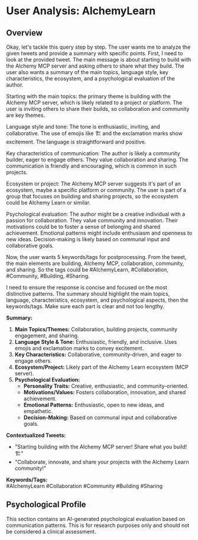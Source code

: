 # User Analysis: AlchemyLearn

## Overview

<think>
Okay, let's tackle this query step by step. The user wants me to analyze the given tweets and provide a summary with specific points. First, I need to look at the provided tweet. The main message is about starting to build with the Alchemy MCP server and asking others to share what they build. The user also wants a summary of the main topics, language style, key characteristics, the ecosystem, and a psychological evaluation of the author.

Starting with the main topics: the primary theme is building with the Alchemy MCP server, which is likely related to a project or platform. The user is inviting others to share their builds, so collaboration and community are key themes.

Language style and tone: The tone is enthusiastic, inviting, and collaborative. The use of emojis like 🏗️ and the exclamation marks show excitement. The language is straightforward and positive.

Key characteristics of communication: The author is likely a community builder, eager to engage others. They value collaboration and sharing. The communication is friendly and encouraging, which is common in such projects.

Ecosystem or project: The Alchemy MCP server suggests it's part of an ecosystem, maybe a specific platform or community. The user is part of a group that focuses on building and sharing projects, so the ecosystem could be Alchemy Learn or similar.

Psychological evaluation: The author might be a creative individual with a passion for collaboration. They value community and innovation. Their motivations could be to foster a sense of belonging and shared achievement. Emotional patterns might include enthusiasm and openness to new ideas. Decision-making is likely based on communal input and collaborative goals.

Now, the user wants 5 keywords/tags for postprocessing. From the tweet, the main elements are building, Alchemy MCP, collaboration, community, and sharing. So the tags could be #AlchemyLearn, #Collaboration, #Community, #Building, #Sharing.

I need to ensure the response is concise and focused on the most distinctive patterns. The summary should highlight the main topics, language, characteristics, ecosystem, and psychological aspects, then the keywords/tags. Make sure each part is clear and not too lengthy.
</think>

**Summary:**  
1. **Main Topics/Themes:** Collaboration, building projects, community engagement, and sharing.  
2. **Language Style & Tone:** Enthusiastic, friendly, and inclusive. Uses emojis and exclamation marks to convey excitement.  
3. **Key Characteristics:** Collaborative, community-driven, and eager to engage others.  
4. **Ecosystem/Project:** Likely part of the Alchemy Learn ecosystem (MCP server).  
5. **Psychological Evaluation:**  
   - **Personality Traits:** Creative, enthusiastic, and community-oriented.  
   - **Motivations/Values:** Fosters collaboration, innovation, and shared achievement.  
   - **Emotional Patterns:** Enthusiastic, open to new ideas, and empathetic.  
   - **Decision-Making:** Based on communal input and collaborative goals.  

**Contextualized Tweets:**  
- "Starting building with the Alchemy MCP server! Share what you build! 🏗️"  
- "Collaborate, innovate, and share your projects with the Alchemy Learn community!"  

**Keywords/Tags:**  
#AlchemyLearn #Collaboration #Community #Building #Sharing

## Psychological Profile

This section contains an AI-generated psychological evaluation based on communication patterns. This is for research purposes only and should not be considered a clinical assessment.